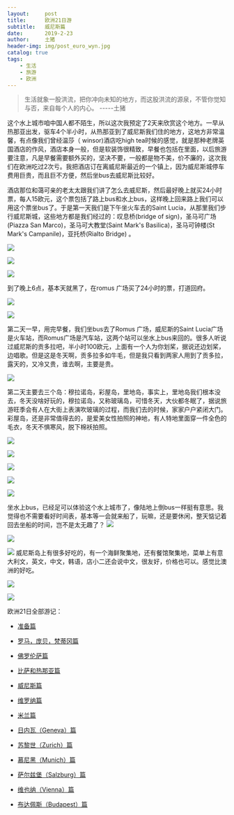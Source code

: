 ```yaml
---
layout:     post
title:      欧洲21日游
subtitle:   威尼斯篇
date:       2019-2-23
author:     土猪
header-img: img/post_euro_wyn.jpg
catalog: true
tags:
    - 生活
    - 旅游
    - 欧洲
---
```


> 生活就象一股洪流，把你冲向未知的地方，而这股洪流的源泉，不管你觉知与否，来自每个人的内心。 
> -----土猪




这个水上城市咱中国人都不陌生，所以这次我预定了2天来欣赏这个地方。一早从热那亚出发，驱车4个半小时，从热那亚到了威尼斯我们住的地方，这地方非常温馨，有点像我们曾经温莎（ winsor)酒店吃high tea时候的感觉，就是那种老牌英国酒店的作风，酒店本身一般，但是软装饰很精致，早餐也包括在里面，以后旅游要注意，凡是早餐需要额外买的，坚决不要，一般都是物不美，价不廉的，这次我们在欧洲吃过2次亏。我把酒店订在离威尼斯最近的一个镇上，因为威尼斯城停车费用巨贵，而且巨不方便，然后坐bus去威尼斯比较好。



酒店那位和蔼可亲的老太太跟我们讲了怎么去威尼斯，然后最好晚上就买24小时票，每人15欧元，这个票包括了路上bus和水上bus，这样晚上回来路上我们可以用这个票坐bus了。于是第一天我们是下午坐火车去的Saint Lucia，从那里我们步行威尼斯城，这些地方都是我们经过的：叹息桥(bridge of sign)，圣马可广场(Piazza San Marco)，圣马可大教堂(Saint Mark's Basilica)，圣马可钟楼(St Mark's Campanile)，亚托桥(Rialto Bridge) 。


![](https://cdn.steemitimages.com/DQmWoHmtUg74gM9qxgZ74PpwuLHt6T1tncy64PYv6oy3vW5/image.png)

![](https://cdn.steemitimages.com/DQmb159YV2QMZBLaECzsWjYRy6FYxXxjGjKaWHnaKLPERot/image.png)

![](https://cdn.steemitimages.com/DQmedSw3Rw1Z8gAwH9NLNCy4MRepXHPPuu2ZqCtNmyzQU7g/image.png)


到了晚上6点，基本天就黑了，在romus 广场买了24小时的票，打道回府。

![](https://cdn.steemitimages.com/DQmXred4gCFb8XsyuwPYhyjP9SEuYT77ZzUy13yacFze7jw/image.png)

![](https://cdn.steemitimages.com/DQmTNapLZZiUSvHcXcogRT9WhmvUsUuGFSDcEybEGHzXxZZ/image.png)

第二天一早，用完早餐，我们坐bus去了Romus 广场，威尼斯的Saint Lucia广场是火车站，而Romus广场是汽车站，这两个站可以坐水上bus来回的。很多人听说过威尼斯的贡多拉吧，半小时100欧元，上面有一个人为你划桨，据说还边划桨，边唱歌。但是这是冬天啊，贡多拉多如牛毛，但是我只看到两家人用到了贡多拉，露天的，又冷又贵，谁去啊，主要是贵。

![](https://cdn.steemitimages.com/DQmRjhb7vhqVunShRTBLwatoJHUcBXR3Epa2s3VzG6N6Ahj/image.png)


第二天主要去三个岛：穆拉诺岛，彩屋岛，里地岛，事实上，里地岛我们根本没去，冬天没啥好玩的，穆拉诺岛，又称玻璃岛，可惜冬天，大伙都冬眠了，据说旅游旺季会有人在大街上表演吹玻璃的过程，而我们去的时候，家家户户紧闭大门。彩屋岛，还是非常值得去的，是爱美女性拍照的神地，有人特地里面穿一件全色的毛衣，冬天不惧寒风，脱下棉袄拍照。

![](https://cdn.steemitimages.com/DQmbH591J5vVtQjB9hZm1ifS1kBXAVTpUaMmP4RrssFMwK8/image.png)

![](https://cdn.steemitimages.com/DQmZhXgEWLKTjSsUHNKNHFYkSCtjYrkAPmPu4Ta7kMRamUU/image.png)

![](https://cdn.steemitimages.com/DQmaRuSTAgHKzV2Fbts71SiTyYQw1LfPS9oPz6Xs1eqLvob/image.png)

![](https://cdn.steemitimages.com/DQmQsW1yzvuL1Upsvpa3TBUSU5xrMsg8KFZzZ3ft7u5hbrC/image.png)

![](https://cdn.steemitimages.com/DQmQsN8TB9hnSbNkBXWUUycs5a1pJvaWGX3gEg2i6kM9LV3/image.png)

坐水上bus，已经足可以体验这个水上城市了，像陆地上倒bus一样挺有意思。我觉得也不需要看好时间表，基本等一会就来船了，玩嘛，还是要休闲，整天惦记着回去坐船的时间，岂不是太无趣了？
![](https://cdn.steemitimages.com/DQmSYrs5YQfUmD1jk7HpvWgzBy2K414nhs5XMNip5Dstdd1/image.png)

![](https://cdn.steemitimages.com/DQmTVDsuVkvjZEos71VuRAoyDjQd2pWxrhPMrCKdNBiXv1t/image.png)

![](https://cdn.steemitimages.com/DQmVsvGG5cZ7unKgtm5gRF1NsTFXK2dFMkXK8236wE3PSpz/image.png)
威尼斯岛上有很多好吃的，有一个海鲜聚集地，还有餐馆聚集地，菜单上有意大利文，英文，中文，韩语，店小二还会说中文，很友好，价格也可以。感觉比澳洲的好吃。

![](https://cdn.steemitimages.com/DQmXZKN2qsiteBnzfD3UWVgf9JE3vBbkdnsUPSj9UgPYGUT/image.png)

![](https://cdn.steemitimages.com/DQmTF3yxkMxK2dosTXgjYXnbJtJmMBTjEm1xJP3PKjjF9Wk/image.png)



欧洲21日全部游记：


- 
  [准备篇](http://livinginau.life/2019/02/22/%E6%AC%A7%E6%B4%B221%E6%97%A5%E6%B8%B8%E5%87%86%E5%A4%87%E7%AF%87/)


- 
  [罗马，庞贝，梵蒂冈篇](http://livinginau.life/2019/02/22/%E6%AC%A7%E6%B4%B221%E6%97%A5%E6%B8%B8%E7%BD%97%E9%A9%AC%E5%BA%9E%E8%B4%9D%E6%A2%B5%E8%92%82%E5%86%88%E7%AF%87/)
- 
  [佛罗伦萨篇](http://livinginau.life/2019/02/23/%E6%AC%A7%E6%B4%B221%E6%97%A5%E6%B8%B8%E4%BD%9B%E7%BD%97%E4%BC%A6%E8%90%A8%E7%AF%87/)

- 
  [比萨和热那亚篇](http://livinginau.life/2019/02/23/%E6%AC%A7%E6%B4%B221%E6%97%A5%E6%B8%B8%E6%AF%94%E8%90%A8%E5%92%8C%E7%83%AD%E9%82%A3%E4%BA%9A%E7%AF%87/)

- 
  [威尼斯篇](http://livinginau.life/2019/02/23/%E6%AC%A7%E6%B4%B221%E6%97%A5%E6%B8%B8%E5%A8%81%E5%B0%BC%E6%96%AF%E7%AF%87/)

- 
  [维罗纳篇](http://livinginau.life/2019/02/23/%E6%AC%A7%E6%B4%B221%E6%97%A5%E6%B8%B8%E7%BB%B4%E7%BD%97%E7%BA%B3%E7%AF%87/)

- 
  [米兰篇](http://livinginau.life/2019/02/23/%E6%AC%A7%E6%B4%B221%E6%97%A5%E6%B8%B8%E7%B1%B3%E5%85%B0%E7%AF%87/)

- 
  [日内瓦（Geneva）篇](http://livinginau.life/2019/02/23/%E6%AC%A7%E6%B4%B221%E6%97%A5%E6%B8%B8%E6%97%A5%E5%86%85%E7%93%A6%E7%AF%87/)

- 
  [苏黎世（Zurich）篇](http://livinginau.life/2019/02/23/%E6%AC%A7%E6%B4%B221%E6%97%A5%E6%B8%B8%E8%8B%8F%E9%BB%8E%E4%B8%96%E7%AF%87/)

- 
  [慕尼黑（Munich）篇](http://livinginau.life/2019/02/23/%E6%AC%A7%E6%B4%B221%E6%97%A5%E6%85%95%E5%B0%BC%E9%BB%91%E7%AF%87/)

- 
  [萨尔兹堡（Salzburg）篇](http://livinginau.life/2019/02/23/%E6%AC%A7%E6%B4%B221%E6%97%A5%E8%90%A8%E5%B0%94%E5%85%B9%E5%A0%A1%E7%AF%87/)

- 
  [维也纳（Vienna）篇](http://livinginau.life/2019/02/23/%E6%AC%A7%E6%B4%B221%E6%97%A5%E6%B8%B8%E7%BB%B4%E4%B9%9F%E7%BA%B3%E7%AF%87/)


- 
  [布达佩斯（Budapest）篇](http://livinginau.life/2019/02/23/%E6%AC%A7%E6%B4%B221%E6%97%A5%E6%B8%B8%E5%B8%83%E8%BE%BE%E4%BD%A9%E6%96%AF%E7%AF%87/)
